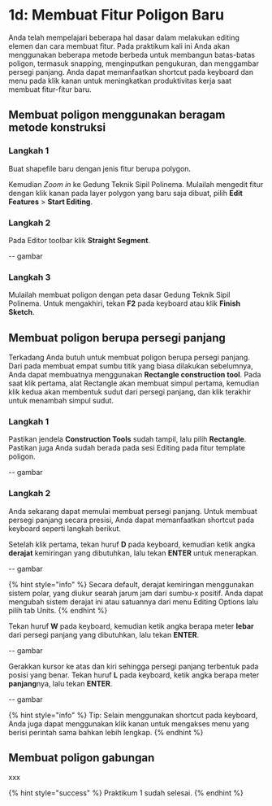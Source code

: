 # 1d: Membuat Fitur Poligon Baru

Anda telah mempelajari beberapa hal dasar dalam melakukan editing elemen dan cara membuat fitur. Pada praktikum kali ini Anda akan menggunakan beberapa metode berbeda untuk membangun batas-batas poligon, termasuk snapping, menginputkan pengukuran, dan menggambar persegi panjang. Anda dapat memanfaatkan shortcut pada keyboard dan menu pada klik kanan untuk meningkatkan produktivitas kerja saat membuat fitur-fitur baru.

## Membuat poligon menggunakan beragam metode konstruksi

### Langkah 1

Buat shapefile baru dengan jenis fitur berupa polygon.

Kemudian _Zoom in_ ke Gedung Teknik Sipil Polinema. Mulailah mengedit fitur dengan klik kanan pada layer polygon yang baru saja dibuat, pilih **Edit Features** &gt; **Start Editing**.

### Langkah 2

Pada Editor toolbar klik **Straight Segment**.

-- gambar

### Langkah 3

Mulailah membuat poligon dengan peta dasar Gedung Teknik Sipil Polinema. Untuk mengakhiri, tekan **F2** pada keyboard atau klik **Finish Sketch**.

## Membuat poligon berupa persegi panjang

Terkadang Anda butuh untuk membuat poligon berupa persegi panjang. Dari pada membuat empat sumbu titik yang biasa dilakukan sebelumnya, Anda dapat membuatnya menggunakan **Rectangle construction tool**. Pada saat klik pertama, alat Rectangle akan membuat simpul pertama, kemudian klik kedua akan membentuk sudut dari persegi panjang, dan klik terakhir untuk menambah simpul sudut.

### Langkah 1

Pastikan jendela **Construction Tools** sudah tampil, lalu pilih **Rectangle**. Pastikan juga Anda sudah berada pada sesi Editing pada fitur template poligon.

-- gambar

### Langkah 2

Anda sekarang dapat memulai membuat persegi panjang. Untuk membuat persegi panjang secara presisi, Anda dapat memanfaatkan shortcut pada keyboard seperti langkah berikut.

Setelah klik pertama, tekan huruf **D** pada keyboard, kemudian ketik angka **derajat** kemiringan yang dibutuhkan, lalu tekan **ENTER** untuk menerapkan.

-- gambar

{% hint style="info" %}
Secara default, derajat kemiringan menggunakan sistem polar, yang diukur searah jarum jam dari sumbu-x positif. Anda dapat mengubah sistem derajat ini atau satuannya dari menu Editing Options lalu pilih tab Units.
{% endhint %}

Tekan huruf **W** pada keyboard, kemudian ketik angka berapa meter **lebar** dari persegi panjang yang dibutuhkan, lalu tekan **ENTER**.

-- gambar

Gerakkan kursor ke atas dan kiri sehingga persegi panjang terbentuk pada posisi yang benar. Tekan huruf **L** pada keyboard, ketik angka berapa meter **panjang**nya, lalu tekan **ENTER**.

-- gambar

{% hint style="info" %}
Tip: Selain menggunakan shortcut pada keyboard, Anda juga dapat menggunakan klik kanan untuk mengakses menu yang berisi perintah sama bahkan lebih lengkap.
{% endhint %}

## Membuat poligon gabungan

xxx

{% hint style="success" %}
Praktikum 1 sudah selesai.
{% endhint %}

